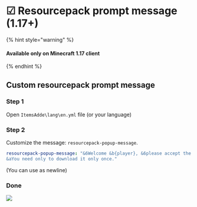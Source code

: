 # ☑ Resourcepack prompt message (1.17+)

{% hint style="warning" %}
#### Available only on Minecraft 1.17 client
{% endhint %}

## Custom resourcepack prompt message

### Step 1

Open `ItemsAdde\lang\en.yml` file (or your language)

### Step 2

Customize the message: `resourcepack-popup-message`.

```yaml
resourcepack-popup-message: "&6Welcome &b{player}, &6please accept the resourcepack to enjoy all the amazing features of our server.\n
&aYou need only to download it only once."
```

(You can use as newline)

### Done

![](<../.gitbook/assets/immagine (127).png>)
